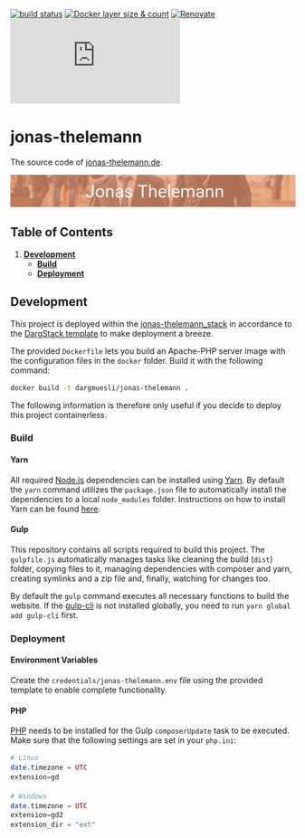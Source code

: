 [![build status](https://travis-ci.com/dargmuesli/jonas-thelemann.svg?branch=master)](https://travis-ci.com/dargmuesli/jonas-thelemann "build status")
[![Docker layer size & count](https://images.microbadger.com/badges/image/dargmuesli/jonas-thelemann.svg)](https://microbadger.com/images/dargmuesli/jonas-thelemann "Docker layer size & count")
[![Renovate](https://badges.renovateapi.com/github/dargmuesli/jonas-thelemann)](https://renovatebot.com/ "Renovate")
[![website uptime monitoring](https://app.statuscake.com/button/index.php?Track=BkiZnQ1xpj&Days=1000&Design=3)](https://www.statuscake.com "website uptime monitoring")

# jonas-thelemann

The source code of [jonas-thelemann.de](https://jonas-thelemann.de/).

![Welcome](images/welcome.jpg "Jonas Thelemann")

## Table of Contents
1. **[Development](#development)**
    - **[Build](#build)**
    - **[Deployment](#deployment)**
<!-- TODO
1. **[Context](#context)**
-->

## Development
This project is deployed within the [jonas-thelemann_stack](https://github.com/Dargmuesli/jonas-thelemann_stack/) in accordance to the [DargStack template](https://github.com/Dargmuesli/dargstack_template/) to make deployment a breeze.

The provided `Dockerfile` lets you build an Apache-PHP server image with the configuration files in the `docker` folder. Build it with the following command:

```bash
docker build -t dargmuesli/jonas-thelemann .
```

The following information is therefore only useful if you decide to deploy this project containerless.

### Build

#### Yarn
All required [Node.js](https://nodejs.org/) dependencies can be installed using [Yarn](https://yarnpkg.com/). By default the `yarn` command utilizes the `package.json` file to automatically install the dependencies to a local `node_modules` folder. Instructions on how to install Yarn can be found [here](https://yarnpkg.com/lang/en/docs/install/).

#### Gulp
This repository contains all scripts required to build this project. The `gulpfile.js` automatically manages tasks like cleaning the build (`dist`) folder, copying files to it, managing dependencies with composer and yarn, creating symlinks and a zip file and, finally, watching for changes too.

By default the `gulp` command executes all necessary functions to build the website. If the [gulp-cli](https://yarnpkg.com/en/package/gulp-cli/) is not installed globally, you need to run `yarn global add gulp-cli` first.

### Deployment

#### Environment Variables
Create the `credentials/jonas-thelemann.env` file using the provided template to enable complete functionality.

#### PHP
[PHP](https://php.net/) needs to be installed for the Gulp `composerUpdate` task to be executed. Make sure that the following settings are set in your `php.ini`:

```PHP
# Linux
date.timezone = UTC
extension=gd

# Windows
date.timezone = UTC
extension=gd2
extension_dir = "ext"
```
